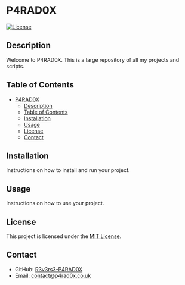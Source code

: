 # P4RAD0X

[![License](https://img.shields.io/badge/license-MIT-blue.svg)](LICENSE)

## Description

Welcome to P4RAD0X. This is a large repository of all my projects and scripts.

## Table of Contents

- [P4RAD0X](#p4rad0x)
  - [Description](#description)
  - [Table of Contents](#table-of-contents)
  - [Installation](#installation)
  - [Usage](#usage)
  - [License](#license)
  - [Contact](#contact)

## Installation

Instructions on how to install and run your project.

## Usage

Instructions on how to use your project.

## License

This project is licensed under the [MIT License](LICENSE).

## Contact

- GitHub: [R3v3rs3-P4RAD0X](https://github.com/R3v3rs3-P4RAD0X)
- Email: <contact@p4rad0x.co.uk>
